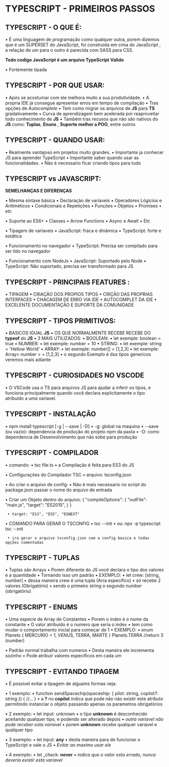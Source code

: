 # TYPESCRIPT - PRIMEIROS PASSOS

## TYPESCRIPT - O QUE É:

• É uma linguagem de programação como qualquer outra, porem dizemos que é um SUPERSET do JavaScript, foi construida em cima do JavaScript , a relação de um para o outro é parecida com SASS para CSS.

**Todo codigo JavaScript é um arquivo TypeScript Valido**

• Fortemente tipada

## TYPESCRIPT - POR QUE USAR:

• Após se acostumar com ele melhora muito a sua produtividade.
• A propria IDE já consegue apresentar erros em tempo de compilação
• Tras opções de *Autocomplete*
• Tem como migrar os arquivos de **JS** para **TS** gradativamente
• Curva de aprendizagem bem acelerada por reaproveitar todo conhecimento de **JS**
• Também tras recusos que não são nativos do **JS** como: **Tuplas**, **Enuns** , **Suporte melhor a POO**, entre outros

## TYPESCRIPT - QUANDO USAR:

• Realmente vantajoso em projetos muito grandes.
• Importante ja conhecer JS para aprender TypeScript
• Importante saber quando usar as funcionalidades.
• Não é necessario ficar criando tipos para tudo

## TYPESCRIPT vs JAVASCRIPT:

**SEMELHANÇAS E DIFERENÇAS**

• Mesma sintaxe básica
     • Declaração de variaveis
     • Operadores Lógicios e Aritiméticos
     • Condicionais e Repetições
     • Funções
     • Objetos
     • Promises
     • etc

• Suporte ao ES6+
     • Classes
     • Arrow Functions
     • Async e Await
     • Etc

• Tipagem de varíaveis
     • JavaScript: fraca e dinâmica
     • TypeScript: forte e estática

• Funcionamento no navegador
     • TypeScript: Precisa ser compilado para ser lido no navegador

• Funcionamento com NodeJs
     • JavaScript: Suportado pelo Node
     • TypeScript: Não suportado, precisa ser transformado para JS

## TYPESCRIPT - PRINCIPAIS FEATURES :

• TIPAGEM
• CRIAÇÃO DOS PROPIOS TIPOS
• CRIÇÃO DAS PROPRIAS INTERFACES
• CHACAGEM DE ERRO VIA IDE
• AUTOCOMPLET DA IDE
• EXCELENTE DOCUMENTAÇÃO E SUPORTE DA COMUNIDADE

## TYPESCRIPT - TIPOS PRIMITIVOS:

• BASICOS IGUAL **JS**
• OS QUE NORMALMENTE RECEBE RECEBE DO **typeof** do **JS**
• 3 MAIS UTILIZADOS:
     • BOOLEAN:
         • let exemple: boolean = true
     • NUMBER:
         • let exemple: number = 10
     • STRING:
         • let exemple: string = 'Hellow World'
• ARRAY:
     • let exemple: number[] = [1,2,3]
     • let exemple: Array< number > = [1,2,3]
     • o segundo Exemplo é dos tipos genericos veremos mais adiante

## TYPESCRIPT - CURIOSIDADES NO VSCODE

• O VSCode usa o TS para arquivos JS para ajudar a inferir os tipos, e funciona principalmente quando você declara explicitamente o tipo atribuido a uma variavel.

## TYPESCRIPT - INSTALAÇÃO

• npm install typescript [-g | --save | -D]
     • -g: global na maquina
     • --save (ou vazio): dependencia de produção do projeto npm da pasta
     • -D: como dependencia de Desenvolvimento que não sobe para produção

## TYPESCRIPT - COMPILADOR

• comando:
     • tsc file.ts
     • a Compilação é feita para ES3 do JS

• Configurações do Compilador TSC
     • arquivo: tsconfig.json

• Ao criar o arquivo de config:
     • Não é mais necessario no script do package.json passar o nome do arquivo de entrada

• Criar um Objeto dentro do arquivo:
     {
        "compileOptions": {
            "outFile": "main.js",
            "target": "ES2015",
        }
     }

     • target: "ES3", "ES5", "ESNEXT"

• COMANDO PARA GERAR O TSCONFIG
     • tsc --init
     • ou: npx -p typescript tsc --init

     • ira gerar o arquivo tsconfig.json com a config basica e todas opções comentadas

## TYPESCRIPT - TUPLAS

• Tuplas são Arrays
      • Porem diferente do JS você declara o tipo dos valores e a quantidade
      • Tornando isso um padrão
      • EXEMPLO:
           • let crew: [string, number]
           • dessa maneira crew é uma tupla (Arra especifico)
           • só recebe 2 valores (Obrigatório)
           • sendo o primeiro string o segundo number (obrigatório)

## TYPESCRIPT - ENUMS

• Uma especie de Array de Constantes
• Porem o index é o nome da constante
• O valor atribuido é o numero que seria o index
• tem como mudar o comportamento inicial para começar de 1
      • EXEMPLO:
           • enum Planets {
               MERCURIO = 1,
               VENUS,
               TERRA,
               MARTE
           }
           Planets.TERRA  //return 3 (number)

• Padrão normal trabalha com numeros
• Desta maneira ele incrementa sozinho
• Pode atribuir valores especificos em cada um

## TYPESCRIPT - EVITANDO TIPAGEM

• É possivel evitar a tipagem de alguams formas veja:

• 1 exemplo:
      • function sendSpacechip(spaceship: { pilot: string, copilot?: string }) {
          //...
      }
      • a **?** no **copilot** indica que pode não não existir este atributo permitindo instanciar o objeto passando apenas os parametros obrigatórios


• 2 exemplo:
      • let input: unknown
      • o tipo **unknown** é desconhecido aceitando qualquer tipo, e podendo ser alterado depois
      • *outra variavel não pode receber esta variavel*
      • porem **unknown** recebe qualquer variavel e qualquer tipo


• 3 exemplo:
      • let input: **any**
      • desta maneira para de funcionar o TypeScript e vale o JS
      • *Evitar ao maximo usar ele*

• 4 exemplo:
      • let _check: **never**
      • *indica que o valor esta errado, nunca deveria existir esta variavel*
